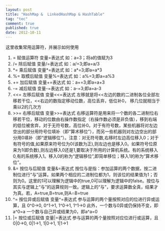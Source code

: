 ```yaml
---
layout: post
title: "HashMap &  LinkedHashMap & HashTable"
tag: "tec"
comment: true
published: true
date: 2012-10-11
---
```

这里收集常用运算符，并展示如何使用

1. = 赋值运算符
变量=表达式 如：a=3；将a的值赋为3
2. /= 除后赋值
变量/=表达式 如：a/=3;即a=a/3
3. \*= 乘后赋值
变量\*=表达式 如：a\*=3;即a=a*3
4. %= 取模后赋值
变量%=表达式 如：a%=3;即a=a%3
5. += 加后赋值
变量+=表达式 如：a+=3;即a=a+3
6. -= 减后赋值
变量-=表达式 如：a-=3;即a=a-3
7. <<= 左移后赋值
变量<<=表达式 左移就是将<<左边的数的二进制各位全部左移若干位，<<右边的数指定移动位数，高位丢弃，低位补0， 移几位就相当于乘以2的几次方
8. \>>= 右移后赋值
变量>>=表达式 右移运算符是用来将一个数的各二进制位右移若干位，移动的位数由右操作数指定（右操作数必须是非负值），移到右端的低位被舍弃，对于无符号数，高位补0。对于有符号数，某些机器将对左边空出的部分用符号位填补（即“算术移位”），而另一些机器则对左边空出的部分用0填补（即“逻辑移位”）。注意：对无符号数,右移时左边高位移入0；对于有符号的值,如果原来符号位为0(该数为正),则左边也是移入0。如果符号位原来为1(即负数),则左边移入0还是1,要取决于所用的计算机系统。有的系统移入0,有的系统移入1。移入0的称为“逻辑移位”,即简单移位；移入1的称为“算术移位”。
9. &= 按位与后赋值
变量&=表达式 按位与是指：参加运算的两个数据，按二进制位进行“与”运算。如果两个相应的二进制位都为1，则该位的结果值为1；否则为0。这里的1可以理解为逻辑中的true,0可以理解为逻辑中的false。按位与其实与逻辑上“与”的运算规则一致。逻辑上的“与”，要求运算数全真，结果才为真。若，A=true,B=true,则A∩B=true
10.  ^= 按位异或后赋值
变量^=表达式 参与运算的两个量按照对应的位进行异或运算，且
0^0→0, 0^1→1, 1^0→1, 1^1→0
此外，一个数与0异或仍保持不变，即a^0=a
一个数与自己异或结果为0，即a^a=0
11. |= 按位或后赋值
变量|=表达式 参与运算的两个量按照对应位进行或运算，且0|0→0, 0|1→1, 1|0→1, 1|1→1
